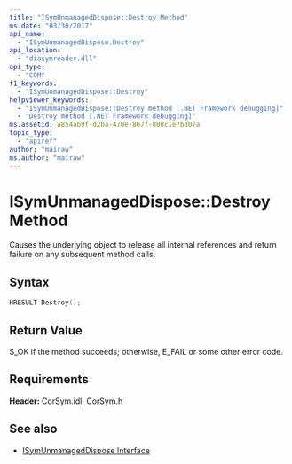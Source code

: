 ```yaml
---
title: "ISymUnmanagedDispose::Destroy Method"
ms.date: "03/30/2017"
api_name: 
  - "ISymUnmanagedDispose.Destroy"
api_location: 
  - "diasymreader.dll"
api_type: 
  - "COM"
f1_keywords: 
  - "ISymUnmanagedDispose::Destroy"
helpviewer_keywords: 
  - "ISymUnmanagedDispose::Destroy method [.NET Framework debugging]"
  - "Destroy method [.NET Framework debugging]"
ms.assetid: a854ab9f-d2ba-470e-867f-808c1e7bd07a
topic_type: 
  - "apiref"
author: "mairaw"
ms.author: "mairaw"
---
```

# ISymUnmanagedDispose::Destroy Method
Causes the underlying object to release all internal references and return failure on any subsequent method calls.  
  
## Syntax  
  
```cpp  
HRESULT Destroy();  
```  
  
## Return Value  
 S_OK if the method succeeds; otherwise, E_FAIL or some other error code.  
  
## Requirements  
 **Header:** CorSym.idl, CorSym.h  
  
## See also

- [ISymUnmanagedDispose Interface](../../../../docs/framework/unmanaged-api/diagnostics/isymunmanageddispose-interface.md)
